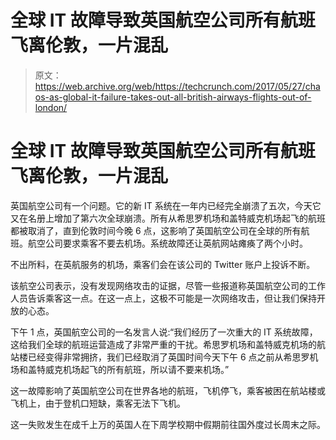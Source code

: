 # 全球 IT 故障导致英国航空公司所有航班飞离伦敦，一片混乱 

> 原文：<https://web.archive.org/web/https://techcrunch.com/2017/05/27/chaos-as-global-it-failure-takes-out-all-british-airways-flights-out-of-london/>

# 全球 IT 故障导致英国航空公司所有航班飞离伦敦，一片混乱

英国航空公司有一个问题。它的新 IT 系统在一年内已经完全崩溃了五次，今天它又在名册上增加了第六次全球崩溃。所有从希思罗机场和盖特威克机场起飞的航班都被取消了，直到伦敦时间今晚 6 点，这影响了英国航空公司在全球的所有航班。航空公司要求乘客不要去机场。系统故障还让英航网站瘫痪了两个小时。

不出所料，在英航服务的机场，乘客们会在该公司的 Twitter 账户上投诉不断。

该航空公司表示，没有发现网络攻击的证据，尽管一些报道称英国航空公司的工作人员告诉乘客这一点。在这一点上，这极不可能是一次网络攻击，但让我们保持开放的心态。

下午 1 点，英国航空公司的一名发言人说:“我们经历了一次重大的 IT 系统故障，这给我们全球的航班运营造成了非常严重的干扰。希思罗机场和盖特威克机场的航站楼已经变得非常拥挤，我们已经取消了英国时间今天下午 6 点之前从希思罗机场和盖特威克机场起飞的所有航班，所以请不要来机场。”

这一故障影响了英国航空公司在世界各地的航班，飞机停飞，乘客被困在航站楼或飞机上，由于登机口短缺，乘客无法下飞机。

这一失败发生在成千上万的英国人在下周学校期中假期前往国外度过长周末之际。